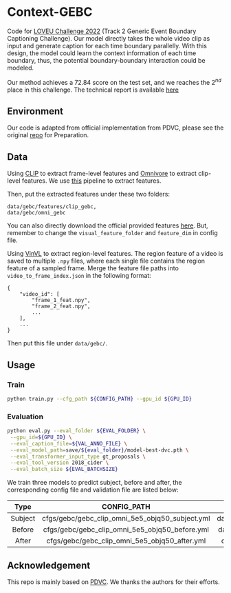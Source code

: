 # Context-GEBC
Code for [LOVEU Challenge 2022](https://sites.google.com/view/loveucvpr22/home) (Track 2 Generic Event Boundary Captioning Challenge). Our model directly takes the whole video clip as input and generate caption for each time boundary parallelly. With this design, the model could learn the context information of each time boundary, thus, the potential boundary-boundary interaction could be modeled. 


Our method achieves a 72.84 score on the test set, and we reaches the $2^{nd}$ place in this challenge. The technical report is available [here](https://arxiv.org/abs/2207.01050v1)

## Environment
Our code is adapted from official implementation from PDVC, please see the original [repo](https://github.com/ttengwang/PDVC) for Preparation.

## Data
Using [CLIP](https://github.com/openai/CLIP) to extract frame-level features and [Omnivore](https://github.com/facebookresearch/omnivore) to extract clip-level features. We use [this](https://github.com/zjr2000/Untrimmed-Video-Feature-Extractor) pipeline to extract features. 

Then, put the extracted features under these two folders:
```
data/gebc/features/clip_gebc,
data/gebc/omni_gebc
``` 

You can also directly download the official provided features [here](https://sites.google.com/view/loveucvpr22/home). But, remember to change the ```visual_feature_folder``` and ```feature_dim``` in config file.


Using [VinVL](https://github.com/microsoft/scene_graph_benchmark) to extract region-level features. The region feature of a video is saved to multiple ```.npy``` files, where each single file contains the region feature of a sampled frame. Merge the feature file paths into  ```video_to_frame_index.json``` in the following format:
```
{
    "video_id": [
        "frame_1_feat.npy",
        "frame_2_feat.npy",
        ...     
    ],
    ...
}
``` 
Then put this file under ```data/gebc/```.

## Usage
### Train
```sh
python train.py --cfg_path ${CONFIG_PATH} --gpu_id ${GPU_ID}
```

### Evaluation
```sh
python eval.py --eval_folder ${EVAL_FOLDER} \
 --gpu_id=${GPU_ID} \
 --eval_caption_file=${VAL_ANNO_FILE} \
 --eval_model_path=save/${eval_folder}/model-best-dvc.pth \
 --eval_transformer_input_type gt_proposals \
 --eval_tool_version 2018_cider \
 --eval_batch_size ${EVAL_BATCHSIZE}
```
We train three models to predict subject, before and after, the corresponding config file and validation file are listed below:

| Type | CONFIG_PATH | VAL_ANNO_FILE|
| :----: | :----: | :----: |
| Subject | cfgs/gebc/gebc_clip_omni_5e5_objq50_subject.yml | data/gebc/valset_highest_f1_subject.json|
| Before | cfgs/gebc/gebc_clip_omni_5e5_objq50_before.yml | data/gebc/valset_highest_f1_before.json|
| After | cfgs/gebc/gebc_clip_omni_5e5_objq50_after.yml | data/gebc/valset_highest_f1_after.json|

## Acknowledgement
This repo is mainly based on [PDVC](https://github.com/ttengwang/PDVC). We thanks the authors for their efforts.
